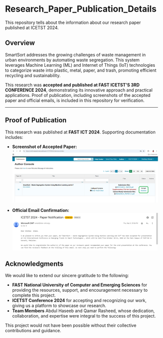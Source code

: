 # Research_Paper_Publication_Details
This repository tells about the information about our research paper published at ICETST 2024.

## Overview  
SmartSort addresses the growing challenges of waste management in urban environments by automating waste segregation. This system leverages Machine Learning (ML) and Internet of Things (IoT) technologies to categorize waste into plastic, metal, paper, and trash, promoting efficient recycling and sustainability.

This research was **accepted and published at FAST ICETST'S 3RD CONFERENCE 2024**, demonstrating its innovative approach and practical applications. Proof of publication, including screenshots of the accepted paper and official emails, is included in this repository for verification.

---
## Proof of Publication
This research was published at **FAST ICT 2024**. Supporting documentation includes:
- **Screenshot of Accepted Paper:** ![Paper_Acceptance info](Research_paper_info.png)

- **Official Email Confirmation:** ![Resaerch Paper Email](research_paper_email.PNG)

## Acknowledgments
We would like to extend our sincere gratitude to the following:  
- **FAST National University of Computer and Emerging Sciences** for providing the resources, support, and encouragement necessary to complete this project.  
- **ICETST Conference 2024** for accepting and recognizing our work, giving us a platform to showcase our research.  
- **Team Members** Abdul Haseeb and Qamar Rasheed, whose dedication, collaboration, and expertise were integral to the success of this project.  

This project would not have been possible without their collective contributions and guidance.

